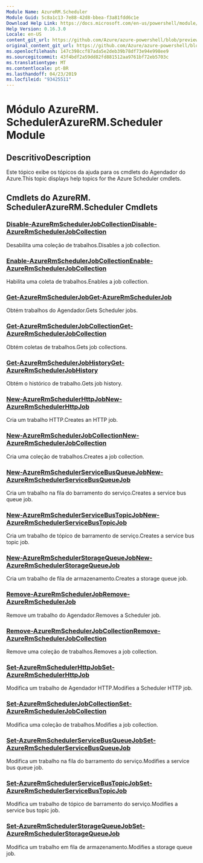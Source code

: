 ```yaml
---
Module Name: AzureRM.Scheduler
Module Guid: 5c8a1c13-7e88-42d8-bbea-f3a81fdd6c1e
Download Help Link: https://docs.microsoft.com/en-us/powershell/module/azurerm.scheduler
Help Version: 0.16.3.0
Locale: en-US
content_git_url: https://github.com/Azure/azure-powershell/blob/preview/src/ResourceManager/Scheduler/Commands.Scheduler/help/AzureRM.Scheduler.md
original_content_git_url: https://github.com/Azure/azure-powershell/blob/preview/src/ResourceManager/Scheduler/Commands.Scheduler/help/AzureRM.Scheduler.md
ms.openlocfilehash: 147c398ccf87ada5e2deb39b78df73e94e998ee9
ms.sourcegitcommit: 43f4bdf2a59dd82fd881512aa9761bf72eb5703c
ms.translationtype: MT
ms.contentlocale: pt-BR
ms.lasthandoff: 04/23/2019
ms.locfileid: "93425511"
---
```

# <span data-ttu-id="b9966-101">Módulo AzureRM. Scheduler</span><span class="sxs-lookup"><span data-stu-id="b9966-101">AzureRM.Scheduler Module</span></span>
## <span data-ttu-id="b9966-102">Descritivo</span><span class="sxs-lookup"><span data-stu-id="b9966-102">Description</span></span>
<span data-ttu-id="b9966-103">Este tópico exibe os tópicos da ajuda para os cmdlets do Agendador do Azure.</span><span class="sxs-lookup"><span data-stu-id="b9966-103">This topic displays help topics for the Azure Scheduler cmdlets.</span></span>

## <span data-ttu-id="b9966-104">Cmdlets do AzureRM. Scheduler</span><span class="sxs-lookup"><span data-stu-id="b9966-104">AzureRM.Scheduler Cmdlets</span></span>
### [<span data-ttu-id="b9966-105">Disable-AzureRmSchedulerJobCollection</span><span class="sxs-lookup"><span data-stu-id="b9966-105">Disable-AzureRmSchedulerJobCollection</span></span>](Disable-AzureRmSchedulerJobCollection.md)
<span data-ttu-id="b9966-106">Desabilita uma coleção de trabalhos.</span><span class="sxs-lookup"><span data-stu-id="b9966-106">Disables a job collection.</span></span>

### [<span data-ttu-id="b9966-107">Enable-AzureRmSchedulerJobCollection</span><span class="sxs-lookup"><span data-stu-id="b9966-107">Enable-AzureRmSchedulerJobCollection</span></span>](Enable-AzureRmSchedulerJobCollection.md)
<span data-ttu-id="b9966-108">Habilita uma coleta de trabalhos.</span><span class="sxs-lookup"><span data-stu-id="b9966-108">Enables a job collection.</span></span>

### [<span data-ttu-id="b9966-109">Get-AzureRmSchedulerJob</span><span class="sxs-lookup"><span data-stu-id="b9966-109">Get-AzureRmSchedulerJob</span></span>](Get-AzureRmSchedulerJob.md)
<span data-ttu-id="b9966-110">Obtém trabalhos do Agendador.</span><span class="sxs-lookup"><span data-stu-id="b9966-110">Gets Scheduler jobs.</span></span>

### [<span data-ttu-id="b9966-111">Get-AzureRmSchedulerJobCollection</span><span class="sxs-lookup"><span data-stu-id="b9966-111">Get-AzureRmSchedulerJobCollection</span></span>](Get-AzureRmSchedulerJobCollection.md)
<span data-ttu-id="b9966-112">Obtém coletas de trabalhos.</span><span class="sxs-lookup"><span data-stu-id="b9966-112">Gets job collections.</span></span>

### [<span data-ttu-id="b9966-113">Get-AzureRmSchedulerJobHistory</span><span class="sxs-lookup"><span data-stu-id="b9966-113">Get-AzureRmSchedulerJobHistory</span></span>](Get-AzureRmSchedulerJobHistory.md)
<span data-ttu-id="b9966-114">Obtém o histórico de trabalho.</span><span class="sxs-lookup"><span data-stu-id="b9966-114">Gets job history.</span></span>

### [<span data-ttu-id="b9966-115">New-AzureRmSchedulerHttpJob</span><span class="sxs-lookup"><span data-stu-id="b9966-115">New-AzureRmSchedulerHttpJob</span></span>](New-AzureRmSchedulerHttpJob.md)
<span data-ttu-id="b9966-116">Cria um trabalho HTTP.</span><span class="sxs-lookup"><span data-stu-id="b9966-116">Creates an HTTP job.</span></span>

### [<span data-ttu-id="b9966-117">New-AzureRmSchedulerJobCollection</span><span class="sxs-lookup"><span data-stu-id="b9966-117">New-AzureRmSchedulerJobCollection</span></span>](New-AzureRmSchedulerJobCollection.md)
<span data-ttu-id="b9966-118">Cria uma coleção de trabalhos.</span><span class="sxs-lookup"><span data-stu-id="b9966-118">Creates a job collection.</span></span>

### [<span data-ttu-id="b9966-119">New-AzureRmSchedulerServiceBusQueueJob</span><span class="sxs-lookup"><span data-stu-id="b9966-119">New-AzureRmSchedulerServiceBusQueueJob</span></span>](New-AzureRmSchedulerServiceBusQueueJob.md)
<span data-ttu-id="b9966-120">Cria um trabalho na fila do barramento do serviço.</span><span class="sxs-lookup"><span data-stu-id="b9966-120">Creates a service bus queue job.</span></span>

### [<span data-ttu-id="b9966-121">New-AzureRmSchedulerServiceBusTopicJob</span><span class="sxs-lookup"><span data-stu-id="b9966-121">New-AzureRmSchedulerServiceBusTopicJob</span></span>](New-AzureRmSchedulerServiceBusTopicJob.md)
<span data-ttu-id="b9966-122">Cria um trabalho de tópico de barramento de serviço.</span><span class="sxs-lookup"><span data-stu-id="b9966-122">Creates a service bus topic job.</span></span>

### [<span data-ttu-id="b9966-123">New-AzureRmSchedulerStorageQueueJob</span><span class="sxs-lookup"><span data-stu-id="b9966-123">New-AzureRmSchedulerStorageQueueJob</span></span>](New-AzureRmSchedulerStorageQueueJob.md)
<span data-ttu-id="b9966-124">Cria um trabalho de fila de armazenamento.</span><span class="sxs-lookup"><span data-stu-id="b9966-124">Creates a storage queue job.</span></span>

### [<span data-ttu-id="b9966-125">Remove-AzureRmSchedulerJob</span><span class="sxs-lookup"><span data-stu-id="b9966-125">Remove-AzureRmSchedulerJob</span></span>](Remove-AzureRmSchedulerJob.md)
<span data-ttu-id="b9966-126">Remove um trabalho do Agendador.</span><span class="sxs-lookup"><span data-stu-id="b9966-126">Removes a Scheduler job.</span></span>

### [<span data-ttu-id="b9966-127">Remove-AzureRmSchedulerJobCollection</span><span class="sxs-lookup"><span data-stu-id="b9966-127">Remove-AzureRmSchedulerJobCollection</span></span>](Remove-AzureRmSchedulerJobCollection.md)
<span data-ttu-id="b9966-128">Remove uma coleção de trabalhos.</span><span class="sxs-lookup"><span data-stu-id="b9966-128">Removes a job collection.</span></span>

### [<span data-ttu-id="b9966-129">Set-AzureRmSchedulerHttpJob</span><span class="sxs-lookup"><span data-stu-id="b9966-129">Set-AzureRmSchedulerHttpJob</span></span>](Set-AzureRmSchedulerHttpJob.md)
<span data-ttu-id="b9966-130">Modifica um trabalho de Agendador HTTP.</span><span class="sxs-lookup"><span data-stu-id="b9966-130">Modifies a Scheduler HTTP job.</span></span>

### [<span data-ttu-id="b9966-131">Set-AzureRmSchedulerJobCollection</span><span class="sxs-lookup"><span data-stu-id="b9966-131">Set-AzureRmSchedulerJobCollection</span></span>](Set-AzureRmSchedulerJobCollection.md)
<span data-ttu-id="b9966-132">Modifica uma coleção de trabalhos.</span><span class="sxs-lookup"><span data-stu-id="b9966-132">Modifies a job collection.</span></span>

### [<span data-ttu-id="b9966-133">Set-AzureRmSchedulerServiceBusQueueJob</span><span class="sxs-lookup"><span data-stu-id="b9966-133">Set-AzureRmSchedulerServiceBusQueueJob</span></span>](Set-AzureRmSchedulerServiceBusQueueJob.md)
<span data-ttu-id="b9966-134">Modifica um trabalho na fila do barramento do serviço.</span><span class="sxs-lookup"><span data-stu-id="b9966-134">Modifies a service bus queue job.</span></span>

### [<span data-ttu-id="b9966-135">Set-AzureRmSchedulerServiceBusTopicJob</span><span class="sxs-lookup"><span data-stu-id="b9966-135">Set-AzureRmSchedulerServiceBusTopicJob</span></span>](Set-AzureRmSchedulerServiceBusTopicJob.md)
<span data-ttu-id="b9966-136">Modifica um trabalho de tópico de barramento do serviço.</span><span class="sxs-lookup"><span data-stu-id="b9966-136">Modifies a service bus topic job.</span></span>

### [<span data-ttu-id="b9966-137">Set-AzureRmSchedulerStorageQueueJob</span><span class="sxs-lookup"><span data-stu-id="b9966-137">Set-AzureRmSchedulerStorageQueueJob</span></span>](Set-AzureRmSchedulerStorageQueueJob.md)
<span data-ttu-id="b9966-138">Modifica um trabalho em fila de armazenamento.</span><span class="sxs-lookup"><span data-stu-id="b9966-138">Modifies a storage queue job.</span></span>

